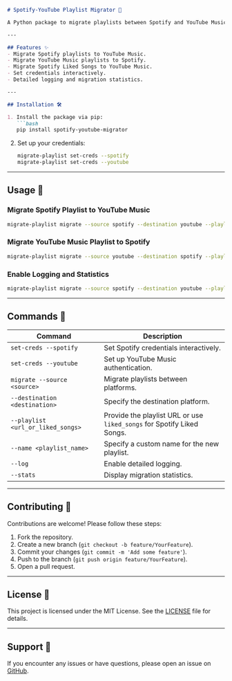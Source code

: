 ```markdown
# Spotify-YouTube Playlist Migrator 🎵

A Python package to migrate playlists between Spotify and YouTube Music.

---

## Features ✨
- Migrate Spotify playlists to YouTube Music.
- Migrate YouTube Music playlists to Spotify.
- Migrate Spotify Liked Songs to YouTube Music.
- Set credentials interactively.
- Detailed logging and migration statistics.

---

## Installation 🛠️

1. Install the package via pip:
   ```bash
   pip install spotify-youtube-migrator
   ```

2. Set up your credentials:
   ```bash
   migrate-playlist set-creds --spotify
   migrate-playlist set-creds --youtube
   ```

---

## Usage 🚀

### Migrate Spotify Playlist to YouTube Music
```bash
migrate-playlist migrate --source spotify --destination youtube --playlist <playlist_url_or_liked_songs> --name "My Playlist"
```

### Migrate YouTube Music Playlist to Spotify
```bash
migrate-playlist migrate --source youtube --destination spotify --playlist <playlist_url> --name "My Playlist"
```

### Enable Logging and Statistics
```bash
migrate-playlist migrate --source spotify --destination youtube --playlist liked_songs --log --stats
```

---

## Commands 📜

| Command                          | Description                                                                 |
|----------------------------------|-----------------------------------------------------------------------------|
| `set-creds --spotify`            | Set Spotify credentials interactively.                                      |
| `set-creds --youtube`            | Set up YouTube Music authentication.                                        |
| `migrate --source <source>`      | Migrate playlists between platforms.                                        |
| `--destination <destination>`    | Specify the destination platform.                                           |
| `--playlist <url_or_liked_songs>`| Provide the playlist URL or use `liked_songs` for Spotify Liked Songs.      |
| `--name <playlist_name>`         | Specify a custom name for the new playlist.                                 |
| `--log`                          | Enable detailed logging.                                                    |
| `--stats`                        | Display migration statistics.                                               |

---

## Contributing 🤝

Contributions are welcome! Please follow these steps:
1. Fork the repository.
2. Create a new branch (`git checkout -b feature/YourFeature`).
3. Commit your changes (`git commit -m 'Add some feature'`).
4. Push to the branch (`git push origin feature/YourFeature`).
5. Open a pull request.

---

## License 📄

This project is licensed under the MIT License. See the [LICENSE](LICENSE) file for details.

---

## Support 💬

If you encounter any issues or have questions, please open an issue on [GitHub](https://github.com/manojk0303/spotify-youtube-migrator/issues).
```
